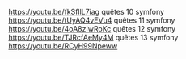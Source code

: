 https://youtu.be/fkSfllL7iag  quêtes 10 symfony
https://youtu.be/tUyAQ4vEVu4 quêtes 11 symfony
https://youtu.be/4oA8zIwRoKc quêtes 12 symfony
https://youtu.be/TJRcfAeMy4M quêtes 13 symfony
https://youtu.be/RCyH99Npeww 